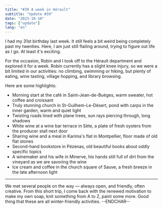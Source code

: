 ```yaml
---
title: "#39 A week in Hérault"
subtitle: "Update #39"
date: "2023-10-10"
tags: ["update"]
lang: "en"
---
```


I had my 31st birthday last week. It still feels a bit weird being completely past my twenties. Here, I am just still flailing around, trying to figure out life as I go. At least it's exciting.

For the occasion, Robin and I took off to the Hérault department and explored it for a week. Robin currently has a slight knee injury, so we were a bit limited in our activities: no climbing, swimming or hiking, but plenty of eating, wine tasting, village hopping, and library browsing.

Here are some highlights:

- Morning start at the café in Saint-Jean-de-Buèges, warm sweater, hot coffee and croissant
- Truly stunning church in St-Guilhem-Le-Désert, pond with carps in the inner garden, warm and quiet light
- Twisting roads lined with plane trees, sun rays piercing through, long shadows
- White wine at a wine bar terrace in Sète, a plate of fresh oysters from the producer stall next door
- Sharing wine and a meal in Karima's flat in Montpellier, floor made of old flat stones
- Second-hand bookstore in Pézenas, old beautiful books about oddly specific topics
- A winemaker and his wife in Minerve, his hands still full of dirt from the vineyard as we are savoring the wine
- Ice cream and coffee in the church square of Sauve, a fresh breeze in the late afternoon light

---

We met several people on the way — always open, and friendly, often creative. From this short trip, I come back with the renewed motivation to make my own soap, knit something from A to Z, paint some more. Good thing that these are all winter-friendly activities. --ENDCHAR--
